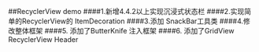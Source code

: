 ##RecyclerView demo 
####1.新增4.4.2以上实现沉浸式状态栏
####2.实现简单的RecyclerView的 ItemDecoration
####3.添加 SnackBar工具类
####4.修改整体框架 
####5. 添加了ButterKnife 注入框架
####6. 添加了GridView RecyclerView Header
